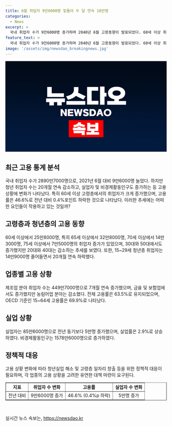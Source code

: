 ```yaml
---
title: 6월 취업자 9만6000명 밑돌아 두 달 연속 10만명
categories:
  - News
excerpt: >
  국내 취업자 수가 9만6000명 증가하며 2040년 6월 고용동향이 발표되었다. 60세 이상 취업자가 증가하는 가운데, 청년 취업자는 감소했고 고용률은 0.4% 하락한 46.6%를 기록했다. 업종별로는 제조업과 금융, 보험업에서 증가했으나 농림어업 분야는 감소했다. 전체 고용률은 63.5%로 유지되었고, 실업자는 85만6000명으로 1년 전보다 늘어난 6.2%를 기록했다.
feature_text: >
  국내 취업자 수가 9만6000명 증가하며 2040년 6월 고용동향이 발표되었다. 60세 이상 취업자가 증가하는 가운데, 청년 취업자는 감소했고 고용률은 0.4% 하락한 46.6%를 기록했다. 업종별로는 제조업과 금융, 보험업에서 증가했으나 농림어업 분야는 감소했다. 전체 고용률은 63.5%로 유지되었고, 실업자는 85만6000명으로 1년 전보다 늘어난 6.2%를 기록했다.
image: '/assets/img/newsdao_breakingnews.jpg'
---
```


<p><img src="/assets/img/newsdao_breakingnews.jpg" alt="ranknews 속보" /></p>

<h2 data-ke-size="size26">최근 고용 통계 분석</h2>

<p data-ke-size="size16">국내 취업자 수가 2890만7000명으로, 2021년 6월 대비 9만6000명 늘었다. 하지만 청년 취업자 수는 20개월 연속 감소하고, 실업자 및 비경제활동인구도 증가하는 등 고용 상황에 변화가 나타났다. 특히 60세 이상 고령층에서의 취업자가 크게 증가했으며, 고용률은 46.6%로 전년 대비 0.4%포인트 하락한 것으로 나타났다. 이러한 추세에는 어떠한 요인들이 작용하고 있는 것일까?</p>

<h2 data-ke-size="size26">고령층과 청년층의 고용 동향</h2>

<p data-ke-size="size16">60세 이상에서 25만8000명, 특히 65세 이상에서 32만8000명, 70세 이상에서 14만3000명, 75세 이상에서 7만5000명의 취업자 증가가 있었으며, 30대와 50대에서도 증가했지만 20대와 40대는 감소하는 추세를 보였다. 또한, 15~29세 청년층 취업자는 14만9000명 줄어들면서 20개월 연속 하락했다.</p>

<h2 data-ke-size="size26">업종별 고용 상황</h2>

<p data-ke-size="size16">제조업 분야 취업자 수는 449만7000명으로 7개월 연속 증가했으며, 금융 및 보험업에서도 증가했지만 농림어업 분야는 감소했다. 전체 고용률은 63.5%로 유지되었으며, OECD 기준인 15~64세 고용률은 69.9%로 나타났다.</p>

<h2 data-ke-size="size26">실업 상황</h2>

<p data-ke-size="size16">실업자는 85만6000명으로 전년 동기보다 5만명 증가했으며, 실업률은 2.9%로 상승하였다. 비경제활동인구는 1578만6000명으로 증가하였다.</p>

<h2 data-ke-size="size26">정책적 대응</h2>

<p data-ke-size="size16">고용 상황 변화에 따라 청년실업 해소 및 고령층 일자리 창출 등을 위한 정책적 대응이 필요하며, 각 업종의 고용 상황을 고려한 유연한 대책 마련이 요구된다.</p>

<table style="width: 100%;" border="1">
<tbody>
<tr>
<td style="text-align: center; height: 17px;"><b>지표</b></td>
<td style="text-align: center; height: 17px;"><b>취업자 수 변화</b></td>
<td style="text-align: center; height: 17px;"><b>고용률</b></td>
<td style="text-align: center; height: 17px;"><b>실업자 수 변화</b></td>
</tr>
<tr>
<td style="text-align: center; height: 17px;">전년 대비</td>
<td style="text-align: center; height: 17px;">9만6000명 증가</td>
<td style="text-align: center; height: 17px;">46.6% (0.4%p 하락)</td>
<td style="text-align: center; height: 17px;">5만명 증가</td>
</tr>
</tbody>
</table>

<p data-ke-size="size16">&nbsp;</p>
실시간 뉴스 속보는, <a href="https://newsdao.kr" rel="dofollow">https://newsdao.kr</a>


